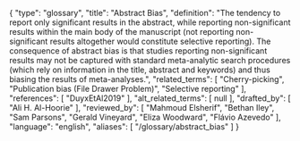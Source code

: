 {
    "type": "glossary",
    "title": "Abstract Bias",
    "definition": "The tendency to report only significant results in the abstract, while reporting non-significant results within the main body of the manuscript (not reporting non-significant results altogether would constitute selective reporting). The consequence of abstract bias is that studies reporting non-significant results may not be captured with standard meta-analytic search procedures (which rely on information in the title, abstract and keywords) and thus biasing the results of meta-analyses.",
    "related_terms": [
        "Cherry-picking",
        "Publication bias (File Drawer Problem)",
        "Selective reporting"
    ],
    "references": [
        "DuyxEtAl2019"
    ],
    "alt_related_terms": [
        null
    ],
    "drafted_by": [
        "Ali H. Al-Hoorie"
    ],
    "reviewed_by": [
        "Mahmoud Elsherif",
        "Bethan Iley",
        "Sam Parsons",
        "Gerald Vineyard",
        "Eliza Woodward",
        "Flávio Azevedo"
    ],
    "language": "english",
    "aliases": [
        "/glossary/abstract_bias"
    ]
}